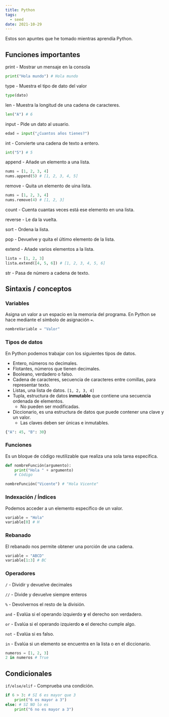```yaml
---
title: Python
tags:
  - seed
date: 2021-10-29
---
```


Estos son apuntes que he tomado mientras aprendía Python.

## Funciones importantes

print - Mostrar un mensaje en la consola

```python
print("Hola mundo") # Hola mundo
```

type - Muestra el tipo de dato del valor

```python
type(dato)
```

len - Muestra la longitud de una cadena de caracteres.

```python
len("A") # 6
```

input - Pide un dato al usuario.

```python
edad = input("¿Cuantos años tienes?")
```

int - Convierte una cadena de texto a entero.

```python
int("5") # 5
```

append - Añade un elemento a una lista.

```python
nums = [1, 2, 3, 4]
nums.append(5) # [1, 2, 3, 4, 5]
```

remove  - Quita un elemento de uina lista.

```python
nums = [1, 2, 3, 4]
nums.remove(4) # [1, 2, 3] 
```

count - Cuenta cuantas veces está ese elemento en una lista.

reverse - Le da la vuelta.

sort - Ordena la lista.

pop - Devuelve y quita el último elemento de la lista.

extend - Añade varios elementos a la lista.

```python
lista = [1, 2, 3]
lista.extend([4, 5, 6]) # [1, 2, 3, 4, 5, 6]
```

str - Pasa de número a cadena de texto.

## Sintaxis / conceptos

### Variables

Asigna un valor a un espacio en la memoria del programa. En Python se hace mediante el símbolo de asignación `=`.

```python
nombreVariable = "Valor"
```

### Tipos de datos

En Python podemos trabajar con los siguientes tipos de datos.

* Entero, números no decimales.
* Flotantes, números que tienen decimales.
* Booleano, verdadero o falso.
* Cadena de caracteres, secuencia de caracteres entre comillas, para representar texto.
* Listas, una lista de datos. `[1, 2, 3, 4]`
* Tupla, estructura de datos **inmutable** que contiene una secuencia ordenada de elementos.
    * No pueden ser modificadas.
* Diccionario, es una estructura de datos que puede contener una clave y un valor.
    * Las claves deben ser únicas e inmutables.
```python
{"A": 45, "B": 30}
```

### Funciones

Es un bloque de código reutilizable que realiza una sola tarea específica.

```python
def nombreFunción(argumento):
    print("Hola " + argumento)
    # Código

nombreFunción("Vicente") # "Hola Vicente"
```

### Indexación / Índices

Podemos acceder a un elemento específico de un valor.

```python
variable = "Hola"
variable[0] # H
```

### Rebanado

El rebanado nos permite obtener una porción de una cadena.

```python
variable = "ABCD"
variable[1:3] # BC
```

### Operadores

`/` - Dividir y devuelve decimales

`//` - Divide y devuelve siempre enteros

`%` - Devolvernos el resto de la división.

`and` - Evalúa si el operando izquierdo **y** el derecho son verdadero.

`or` - Evalúa si el operando izquierdo **o** el derecho cumple algo.

`not` - Evalúa si es falso.

`in` - Evalúa si un elemento se encuentra en la lista o en el diccionario.

```python
numeros = [1, 2, 3]
2 in numeros # True
```

## Condicionales

`if/else/elif` - Comprueba una condición.

```python
if 6 > 3: # SI 6 es mayor que 3
	print("6 es mayor a 3")
else: # SI NO lo es
	print("6 no es mayor a 3")

```